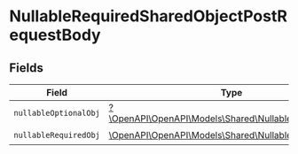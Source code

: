 # NullableRequiredSharedObjectPostRequestBody


## Fields

| Field                                                                                                   | Type                                                                                                    | Required                                                                                                | Description                                                                                             | Example                                                                                                 |
| ------------------------------------------------------------------------------------------------------- | ------------------------------------------------------------------------------------------------------- | ------------------------------------------------------------------------------------------------------- | ------------------------------------------------------------------------------------------------------- | ------------------------------------------------------------------------------------------------------- |
| `nullableOptionalObj`                                                                                   | [?\OpenAPI\OpenAPI\Models\Shared\NullableOptionalObject](../../Models/Shared/NullableOptionalObject.md) | :heavy_minus_sign:                                                                                      | N/A                                                                                                     |                                                                                                         |
| `nullableRequiredObj`                                                                                   | [\OpenAPI\OpenAPI\Models\Shared\NullableObject](../../Models/Shared/NullableObject.md)                  | :heavy_check_mark:                                                                                      | N/A                                                                                                     | <nil>                                                                                                   |